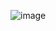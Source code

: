 ![image](https://user-images.githubusercontent.com/115185721/195567438-b29c1025-413e-4803-b2d8-88ce856307d4.png)
